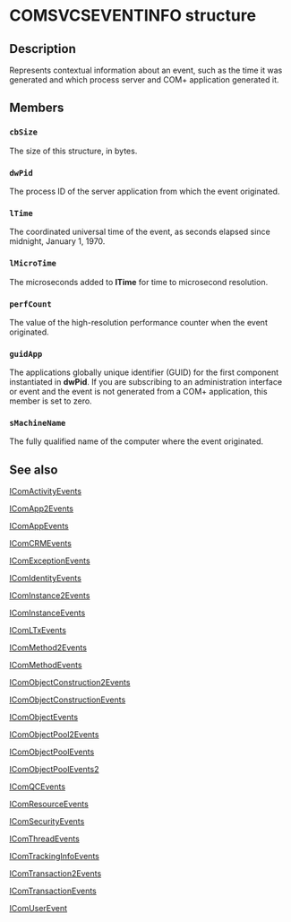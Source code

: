 # COMSVCSEVENTINFO structure

## Description

Represents contextual information about an event, such as the time it was generated and which process server and COM+ application generated it.

## Members

### `cbSize`

The size of this structure, in bytes.

### `dwPid`

The process ID of the server application from which the event originated.

### `lTime`

The coordinated universal time of the event, as seconds elapsed since midnight, January 1, 1970.

### `lMicroTime`

The microseconds added to **lTime** for time to microsecond resolution.

### `perfCount`

The value of the high-resolution performance counter when the event originated.

### `guidApp`

The applications globally unique identifier (GUID) for the first component instantiated in **dwPid**. If you are subscribing to an administration interface or event and the event is not generated from a COM+ application, this member is set to zero.

### `sMachineName`

The fully qualified name of the computer where the event originated.

## See also

[IComActivityEvents](https://learn.microsoft.com/windows/desktop/api/comsvcs/nn-comsvcs-icomactivityevents)

[IComApp2Events](https://learn.microsoft.com/windows/desktop/api/comsvcs/nn-comsvcs-icomapp2events)

[IComAppEvents](https://learn.microsoft.com/windows/desktop/api/comsvcs/nn-comsvcs-icomappevents)

[IComCRMEvents](https://learn.microsoft.com/windows/desktop/api/comsvcs/nn-comsvcs-icomcrmevents)

[IComExceptionEvents](https://learn.microsoft.com/windows/desktop/api/comsvcs/nn-comsvcs-icomexceptionevents)

[IComIdentityEvents](https://learn.microsoft.com/windows/desktop/api/comsvcs/nn-comsvcs-icomidentityevents)

[IComInstance2Events](https://learn.microsoft.com/windows/desktop/api/comsvcs/nn-comsvcs-icominstance2events)

[IComInstanceEvents](https://learn.microsoft.com/windows/desktop/api/comsvcs/nn-comsvcs-icominstanceevents)

[IComLTxEvents](https://learn.microsoft.com/windows/desktop/api/comsvcs/nn-comsvcs-icomltxevents)

[IComMethod2Events](https://learn.microsoft.com/windows/desktop/api/comsvcs/nn-comsvcs-icommethod2events)

[IComMethodEvents](https://learn.microsoft.com/windows/desktop/api/comsvcs/nn-comsvcs-icommethodevents)

[IComObjectConstruction2Events](https://learn.microsoft.com/windows/desktop/api/comsvcs/nn-comsvcs-icomobjectconstruction2events)

[IComObjectConstructionEvents](https://learn.microsoft.com/windows/desktop/api/comsvcs/nn-comsvcs-icomobjectconstructionevents)

[IComObjectEvents](https://learn.microsoft.com/windows/desktop/api/comsvcs/nn-comsvcs-icomobjectevents)

[IComObjectPool2Events](https://learn.microsoft.com/windows/desktop/api/comsvcs/nn-comsvcs-icomobjectpool2events)

[IComObjectPoolEvents](https://learn.microsoft.com/windows/desktop/api/comsvcs/nn-comsvcs-icomobjectpoolevents)

[IComObjectPoolEvents2](https://learn.microsoft.com/windows/desktop/api/comsvcs/nn-comsvcs-icomobjectpoolevents2)

[IComQCEvents](https://learn.microsoft.com/windows/desktop/api/comsvcs/nn-comsvcs-icomqcevents)

[IComResourceEvents](https://learn.microsoft.com/windows/desktop/api/comsvcs/nn-comsvcs-icomresourceevents)

[IComSecurityEvents](https://learn.microsoft.com/windows/desktop/api/comsvcs/nn-comsvcs-icomsecurityevents)

[IComThreadEvents](https://learn.microsoft.com/windows/desktop/api/comsvcs/nn-comsvcs-icomthreadevents)

[IComTrackingInfoEvents](https://learn.microsoft.com/windows/desktop/api/comsvcs/nn-comsvcs-icomtrackinginfoevents)

[IComTransaction2Events](https://learn.microsoft.com/windows/desktop/api/comsvcs/nn-comsvcs-icomtransaction2events)

[IComTransactionEvents](https://learn.microsoft.com/windows/desktop/api/comsvcs/nn-comsvcs-icomtransactionevents)

[IComUserEvent](https://learn.microsoft.com/windows/desktop/api/comsvcs/nn-comsvcs-icomuserevent)